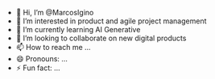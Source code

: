 - 👋 Hi, I’m @MarcosIgino
- 👀 I’m interested in product and agile project management
- 🌱 I’m currently learning AI Generative
- 💞️ I’m looking to collaborate on new digital products
- 📫 How to reach me ...
- 😄 Pronouns: ...
- ⚡ Fun fact: ...

<!---
MarcosIgino/MarcosIgino is a ✨ special ✨ repository because its `README.md` (this file) appears on your GitHub profile.
You can click the Preview link to take a look at your changes.
--->
